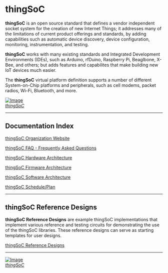 # thingSoC

**thingSoC** is an open source standard that defines a
vendor independent socket system for the creation of new Internet Things;
it addresses many of the limitations of current product offerings
and standards, by adding capabilities such as automatic device discovery, 
device configuration, monitoring, instrumentation, and testing.

**thingSoC** works with many existing standards and Integrated Development Environments (IDEs),
such as Arduino, rfDuino, Raspberry Pi, Beaglbone, X-Bee, and others;
but adds features and capabilites that make building new IoT devices much easier. 

The **thingSoC** virtual platform definition supports a number of different System-on-Chip platforms and peripherals,
such as cell modems, packet radios, Wi-Fi, Bluetooth, and more. 

[![Image](http://thingsoc.github.io/img/projects/thingSoC/thingSoC_cat.png?raw=true)  
*thingSoC*](http://thingsoc.github.io)

---------------------------------------

## Documentation Index <a name="documentation_index"/>

[thingSoC Organization Website](http://thingSoC.github.io)

[thingSoC FAQ - Frequently Asked Questions](http://thingsoc.github.io/support/faq.html)

[thingSoC Hardware Architecture](http://thingsoc.github.io/support/hardware_architecture.html)

[thingSoC Firmware Architecture](http://thingsoc.github.io/support/firmware_architecture.html)

[thingSoC Software Architecture](http://thingsoc.github.io/support/software_architecture.html)

[thingSoC Schedule/Plan](http://thingsoc.github.io/support/schedule_plan.html)

---------------------------------------

## thingSoC Reference Designs <a name="reference_designs"/>

**thingSoC Reference Designs** are example thingSoC implementations that implement
various reference and testing circuits for demonstrating the use of the thingSoC libraries.
These reference designs can serve as starting templates for user designs.

[thingSoC Reference Designs](http://thingsoc.github.io/projects/)

---------------------------------------------------------------


[![Image](http://thingsoc.github.io/img/projects/thingSoC/thingSoC_thumb.png?raw=true)  
*thingSoC*](http://thingsoc.github.io)
